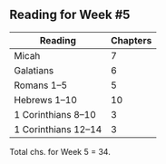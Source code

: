 ## Reading for Week #5

Reading | Chapters
--- | ---
Micah | 7
Galatians | 6
Romans 1–5 | 5
Hebrews 1–10 | 10
1 Corinthians 8–10 | 3
1 Corinthians 12–14 | 3

Total chs. for Week 5 = 34.